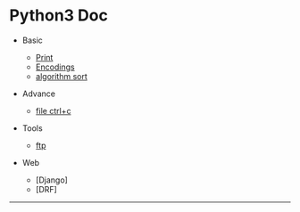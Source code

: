 # Python3 Doc

- Basic
	- [Print](./basic/print)
	- [Encodings](https://www.python.org/dev/peps/pep-0263/)
	- [algorithm sort](./basic/sort/)
- Advance
	- [file ctrl+c](./advance/file/)
- Tools
	- [ftp](./tools/ftp.md)

- Web
    - [Django]
    - [DRF]

- - -

